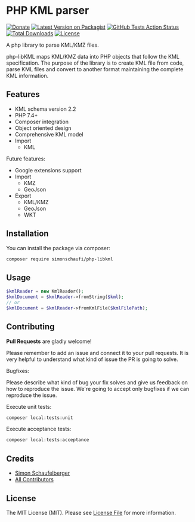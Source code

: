 # PHP KML parser

[![Donate](https://img.shields.io/badge/Donate-PayPal-green.svg)](https://www.paypal.me/simonschaufi/10)
[![Latest Version on Packagist](https://img.shields.io/packagist/v/simonschaufi/php-libkml.svg)](https://packagist.org/packages/simonschaufi/php-libkml)
[![GitHub Tests Action Status](https://img.shields.io/github/actions/workflow/status/simonschaufi/php-libkml/run-tests.yml?branch=main&label=tests)](https://github.com/simonschaufi/php-libkml/actions?query=workflow%3Arun-tests+branch%3Amain)
[![Total Downloads](https://img.shields.io/packagist/dt/simonschaufi/php-libkml.svg)](https://packagist.org/packages/simonschaufi/php-libkml)
[![License](https://poser.pugx.org/simonschaufi/php-libkml/license)](https://packagist.org/packages/simonschaufi/php-libkml)

A php library to parse KML/KMZ files.

php-libKML maps KML/KMZ data into PHP objects that follow the KML specification.
The purpose of the library is to create KML file from code, parse KML files and
convert to another format maintaining the complete KML information.

## Features

* KML schema version 2.2
* PHP 7.4+
* Composer integration
* Object oriented design
* Comprehensive KML model
* Import
  * KML

Future features:

* Google extensions support
* Import
  * KMZ
  * GeoJson
* Export
  * KML/KMZ
  * GeoJson
  * WKT

## Installation

You can install the package via composer:

```bash
composer require simonschaufi/php-libkml
```

## Usage

```php
$kmlReader = new KmlReader();
$kmlDocument = $kmlReader->fromString($kml);
// or
$kmlDocument = $kmlReader->fromKmlFile($kmlFilePath);
```

## Contributing

**Pull Requests** are gladly welcome!

Please remember to add an issue and connect it to your pull requests.
It is very helpful to understand what kind of issue the PR is going to solve.

Bugfixes:

Please describe what kind of bug your fix solves
and give us feedback on how to reproduce the issue.
We're going to accept only bugfixes if we can reproduce the issue.

Execute unit tests:

```bash
composer local:tests:unit
```

Execute acceptance tests:

```bash
composer local:tests:acceptance
```

## Credits

- [Simon Schaufelberger](https://github.com/simonschaufi)
- [All Contributors](../../contributors)

## License

The MIT License (MIT). Please see [License File](LICENSE.md) for more information.
